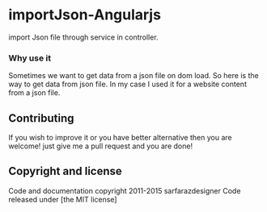 # importJson-Angularjs
import Json file through service in controller.

### Why use it
Sometimes we want to get data from a json file on dom load.
So here is the way to get data from json file.
In my case I used it for a website content from a json file.


## Contributing
If you wish to improve it or you have better alternative then
you are welcome! just give me a pull request and you are done!

## Copyright and license
Code and documentation copyright 2011-2015 sarfarazdesigner Code released under [the MIT license]